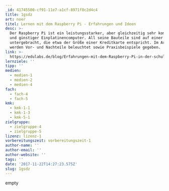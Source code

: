 ```yaml
---
_id: 41745500-cf91-11e7-a1cf-8971f8c2d4c4
title: 1gsdz
art: noer
titel: Lernen mit dem Raspberry Pi - Erfahrungen und Ideen
desc: >-
  Der Raspberry Pi ist ein leistungsstarker, aber gleichzeitig sehr kompakter
  und günstiger Einplatinencomputer. All seine Bauteile sind auf einer Fläche
  untergebracht, die etwa der Größe einer Kreditkarte entspricht. Im Artikel
  werden Vor- und Nachteile beleuchtet sowie Praxisbeispiele gegeben.
link: >-
  https://edulabs.de/blog/Erfahrungen-mit-dem-Raspberry-Pi-in-der-schulischen-und-au%C3%9Ferschulischen-Bildung
lernziele: ''
tipp: ''
medien:
  - medien-1
  - medien-2
  - medien-4
fach:
  - fach-4
  - fach-5
kmk:
  - kmk-1-1
  - kmk-1-3
  - kmk-5-1
zielgruppe:
  - zielgruppe-4
  - zielgruppe-5
lizenz: lizenz-1
vorbereitungszeit: vorbereitungszeit-1
author-name: ''
author-email: ''
author-website: ''
tags: ''
date: '2017-11-22T14:27:23.575Z'
slug: 1gsdz
---
```

empty
